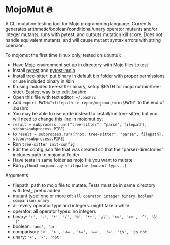 MojoMut 🔥
==============
A CLI mutation testing tool for Mojo programming language.
Currently generates arithmetic/boolean/conditional/unary operator mutants and/or integer mutants,
runs with pytest, and outputs mutation kill score. Does not handle equivalent mutants, and will cause 
mutant syntax errors with string coercion.

To mojomut the first time (linux only, tested on ubuntu):

- Have [Mojo] environment set up in directory with Mojo files to test
- Install [pytest] and [pytest-mojo] 
- Install [tree-sitter]: put binary in default bin folder with proper permissions or use included binary in /bin
- If using included tree-sittter binary, setup $PATH for mojomut/bin/tree-sitter. Easiest way is to edit .bashrc
- Open this file with text editor: ```~/.bashrc```
- Add ```export PATH="<filepath to repo>/mojomut/bin:$PATH"``` to the end of .bashrc
- You may be able to use node instead to install/run tree-sitter, but you will need to change this line in mojomut.py:
- ```result = subprocess.run(["tree-sitter", "parse", filepath], stdout=subprocess.PIPE)```
- to ```result = subprocess.run(["npx, tree-sitter", "parse", filepath], stdout=subprocess.PIPE)```
- Run ```tree-sitter init-config```
- Edit the config.json file that was created so that the "parser-directories" includes path to mojomut folder
- Have tests in same folder as mojo file you want to mutate
- Run ```python3 mojomut.py <filepath> [mutant type...]```

Arguments
 - filepath: path to mojo file to mutate. Tests must be in same directory with test_ prefix added
 - mutant type: one or more of: ```all operator integer binary boolean comparison unary```
 - all: every operator type and integers. might take a while
 - operator: all operator types. no integers
 - binary: `````'+', '-', '*', '/', '%', '**', '//', '>>', '<<', '^', '&', '|'`````
 - boolean: ```'and', 'or'```
 - comparison: ```'<', '>', '<=', '>=', '==', '!=', 'is', 'is not'```
 - unary: ```'+', '-', 'not'```

[tree-sitter]: https://github.com/tree-sitter/tree-sitter
[tree-sitter-mojo]: https://github.com/b-price/tree-sitter-mojo
[pytest]: https://docs.pytest.org/en/8.2.x/
[pytest-mojo]: https://github.com/guidorice/mojo-pytest
[Mojo]: https://docs.modular.com/mojo/manual/get-started/


